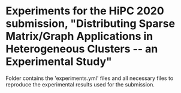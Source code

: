 # Experiments for the HiPC 2020 submission, "Distributing Sparse Matrix/Graph Applications in Heterogeneous Clusters -- an Experimental Study"

Folder contains the 'experiments.yml' files and all necessary files to reproduce the experimental results used for the submission.